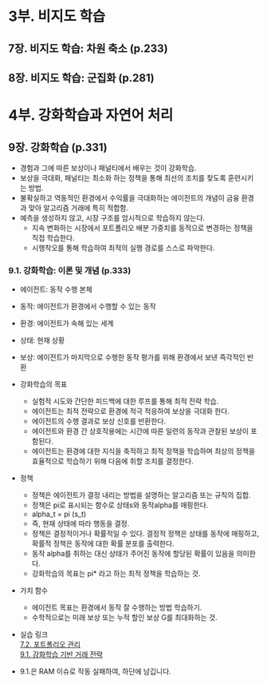 # 3부. 비지도 학습
## 7장. 비지도 학습: 차원 축소 (p.233)

## 8장. 비지도 학습: 군집화 (p.281)

# 4부. 강화학습과 자연어 처리
## 9장. 강화학습 (p.331)
- 경험과 그에 따른 보상이나 패널티에서 배우는 것이 강화학습.
- 보상을 극대화, 패널티는 최소화 하는 정책을 통해 최선의 조치를 찾도록 훈련시키는 방법.
- 불확실하고 역동적인 환경에서 수익률을 극대화하는 에이전트의 개념이 금융 환경과 맞아 알고리즘 거래에 특히 적합함.
- 예측을 생성하지 않고, 시장 구조를 암시적으로 학습하지 않는다.
  - 지속 변화하는 시장에서 포트폴리오 배분 가중치를 동적으로 변경하는 정책을 직접 학습한다.
  - 시행착오를 통해 학습하여 최적의 실행 경로를 스스로 파악한다.

### 9.1. 강화학습: 이론 및 개념 (p.333)
- 에이전트: 동작 수행 본체
- 동작: 에이전트가 환경에서 수행할 수 있는 동작
- 환경: 에이전트가 속해 있는 세계
- 상태: 현재 상황
- 보상: 에이전트가 마지막으로 수행한 동작 평가를 위해 환경에서 보낸 즉각적인 반환
- 강화학습의 목표
  - 실험적 시도와 간단한 피드백에 대한 루프를 통해 최적 전략 학습.
  - 에이전트는 최적 전략으로 환경에 적극 적응하여 보상을 극대화 한다.
  - 에이전트의 수행 결과로 보상 신호를 반환한다.
  - 에이전트와 환경 간 상호작용에는 시간에 따른 일련의 동작과 관찰된 보상이 포함된다.
  - 에이전트는 환경에 대한 지식을 축적하고 최적 정책을 학습하며 최상의 정책을 효율적으로 학습하기 위해 다음에 취할 조치를 결정한다.
- 정책
  - 정책은 에이전트가 결정 내리는 방법을 설명하는 알고리즘 또는 규칙의 집합.
  - 정책은 pi로 표시되는 함수로 상태s와 동작alpha를 매핑한다.
  - alpha_t = pi (s_t)
  - 즉, 현재 상태에 따라 행동을 결정.
  - 정책은 결정적이거나 확률적일 수 있다. 결정적 정책은 상태를 동작에 매핑하고, 확률적 정책은 동작에 대한 확률 분포를 출력한다.
  - 동작 alpha를 취하는 대신 상태가 주어진 동작에 할당된 확률이 있음을 의미한다.
  - 강화학습의 목표는 pi* 라고 하는 최적 정책을 학습하는 것.
- 가치 함수
  - 에이전트 목표는 환경에서 동작 잘 수행하는 방법 학습하기.
  - 수학적으로는 미래 보상 또는 누적 할인 보상 G를 최대화하는 것.

- 실습 링크  
[7.2. 포트폴리오 관리](https://colab.research.google.com/drive/1EUtPBACNv6InEi4Q6MH0j4zDsrfySnU2)  
[9.1. 강화학습 기반 거래 전략](https://colab.research.google.com/drive/11vI2Cs-eoHFGBDWLJtCwRkjwhr0KoCGs)
- 9.1.은 RAM 이슈로 작동 실패하여, 하단에 남깁니다.
